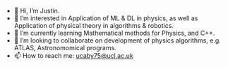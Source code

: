 - 👋 Hi, I’m Justin.
- 👀 I’m interested in Application of ML & DL in physics, as well as Application of physical theory in algorithms & robotics.
- 🌱 I’m currently learning Mathematical methods for Physics, and C++.
- 💞️ I’m looking to collaborate on development of physics algorithms, e.g. ATLAS, Astronomomical programs.
- 📫 How to reach me: ucaby75@ucl.ac.uk

<!---
YHJYH/YHJYH is a ✨ special ✨ repository because its `README.md` (this file) appears on your GitHub profile.
You can click the Preview link to take a look at your changes.
--->
